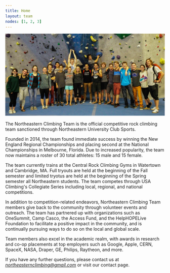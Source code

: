 ```yaml
---
title: Home
layout: team
nodes: [1, 2, 3]
---
```

![The Northeastern Climbing Team](/images/team_photo_1.jpg)

The Northeastern Climbing Team is the official competitive rock climbing team sanctioned through Northeastern University Club Sports.

Founded in 2014, the team found immediate success by winning the New England Regional Championships and placing second at the National Championships in Melbourne, Florida. Due to increased popularity, the team now maintains a roster of 30 total athletes: 15 male and 15 female.

The team currently trains at the Central Rock Climbing Gyms in Watertown and Cambridge, MA. Full tryouts are held at the beginning of the Fall semester and limited tryotus are held at the beginning of the Spring semester all Northeastern students. The team competes through USA Climbing's Collegiate Series including local, regional, and national competitions.

In addition to competition-related endeavors, Northeastern Climbing Team members give back to the community through volunteer events and outreach. The team has partnered up with organizations such as OneSummit, Camp Casco, the Access Fund, and the HelpHOPELive Foundation to facilitate a positive impact in the community, and is continually pursuing ways to do so on the local and global scale.

Team members also excel in the academic realm, with awards in research and co-op placements at top employers such as Google, Apple, CERN, SpaceX, NASA, Draper, GE, Philips, Raytheon, and more.

If you have any further questions, please contact us at *northeasternclimbing@gmail.com* or visit our contact page.